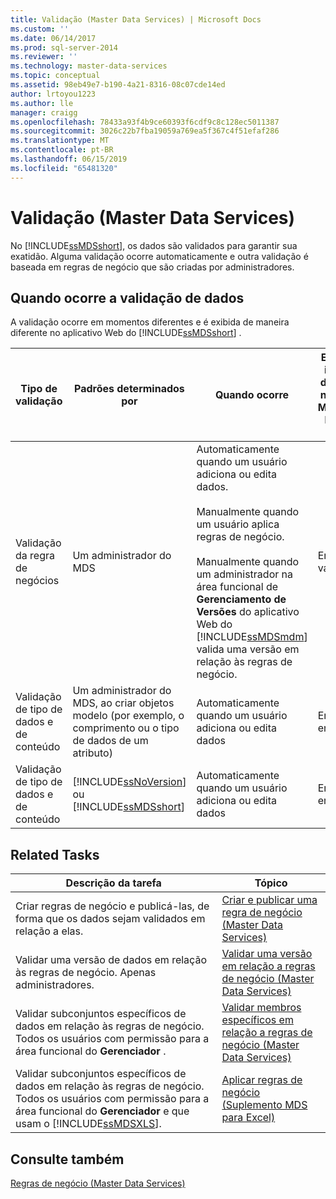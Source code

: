 ```yaml
---
title: Validação (Master Data Services) | Microsoft Docs
ms.custom: ''
ms.date: 06/14/2017
ms.prod: sql-server-2014
ms.reviewer: ''
ms.technology: master-data-services
ms.topic: conceptual
ms.assetid: 98eb49e7-b190-4a21-8316-08c07cde14ed
author: lrtoyou1223
ms.author: lle
manager: craigg
ms.openlocfilehash: 78433a93f4b9ce60393f6cdf9c8c128ec5011387
ms.sourcegitcommit: 3026c22b7fba19059a769ea5f367c4f51efaf286
ms.translationtype: MT
ms.contentlocale: pt-BR
ms.lasthandoff: 06/15/2019
ms.locfileid: "65481320"
---
```

# <a name="validation-master-data-services"></a>Validação (Master Data Services)
  No [!INCLUDE[ssMDSshort](../includes/ssmdsshort-md.md)], os dados são validados para garantir sua exatidão. Alguma validação ocorre automaticamente e outra validação é baseada em regras de negócio que são criadas por administradores.  
  
## <a name="when-data-validation-occurs"></a>Quando ocorre a validação de dados  
 A validação ocorre em momentos diferentes e é exibida de maneira diferente no aplicativo Web do [!INCLUDE[ssMDSshort](../includes/ssmdsshort-md.md)] .  
  
|Tipo de validação|Padrões determinados por|Quando ocorre|Exibido na interface de usuário na Web do MasterData Manager como|Exibido no suplemento para Excel como|Os dados são salvos no repositório do MDS?|  
|---------------------|-----------------------------|--------------------|---------------------------------------------------|-------------------------------------------|------------------------------------------|  
|Validação da regra de negócios|Um administrador do MDS|Automaticamente quando um usuário adiciona ou edita dados.<br /><br /> Manualmente quando um usuário aplica regras de negócio.<br /><br /> Manualmente quando um administrador na área funcional de **Gerenciamento de Versões** do aplicativo Web do [!INCLUDE[ssMDSmdm](../includes/ssmdsmdm-md.md)] valida uma versão em relação às regras de negócio.|Erros de validação|ValidationStatus|Sim|  
|Validação de tipo de dados e de conteúdo|Um administrador do MDS, ao criar objetos modelo (por exemplo, o comprimento ou o tipo de dados de um atributo)|Automaticamente quando um usuário adiciona ou edita dados|Erros de entrada|InputStatus|Não|  
|Validação de tipo de dados e de conteúdo|[!INCLUDE[ssNoVersion](../includes/ssnoversion-md.md)] ou [!INCLUDE[ssMDSshort](../includes/ssmdsshort-md.md)]|Automaticamente quando um usuário adiciona ou edita dados|Erros de entrada|InputStatus|Não|  
  
## <a name="related-tasks"></a>Related Tasks  
  
|Descrição da tarefa|Tópico|  
|----------------------|-----------|  
|Criar regras de negócio e publicá-las, de forma que os dados sejam validados em relação a elas.|[Criar e publicar uma regra de negócio &#40;Master Data Services&#41;](create-and-publish-a-business-rule-master-data-services.md)|  
|Validar uma versão de dados em relação às regras de negócio. Apenas administradores.|[Validar uma versão em relação a regras de negócio &#40;Master Data Services&#41;](../../2014/master-data-services/validate-a-version-against-business-rules-master-data-services.md)|  
|Validar subconjuntos específicos de dados em relação às regras de negócio. Todos os usuários com permissão para a área funcional do **Gerenciador** .|[Validar membros específicos em relação a regras de negócio &#40;Master Data Services&#41;](../../2014/master-data-services/validate-specific-members-against-business-rules-master-data-services.md)|  
|Validar subconjuntos específicos de dados em relação às regras de negócio. Todos os usuários com permissão para a área funcional do **Gerenciador** e que usam o [!INCLUDE[ssMDSXLS](../includes/ssmdsxls-md.md)].|[Aplicar regras de negócio &#40;Suplemento MDS para Excel&#41;](microsoft-excel-add-in/apply-business-rules-mds-add-in-for-excel.md)|  
  
## <a name="see-also"></a>Consulte também  
 [Regras de negócio &#40;Master Data Services&#41;](../../2014/master-data-services/business-rules-master-data-services.md)  
  
  
